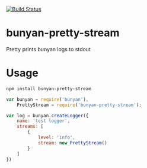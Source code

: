 [![Build Status](https://travis-ci.org/CMaylone/bunyan-pretty-stream.svg?branch=master)](https://travis-ci.org/CMaylone/bunyan-pretty-stream)

# bunyan-pretty-stream
Pretty prints bunyan logs to stdout

# Usage
```bash
npm install bunyan-pretty-stream
```

```javascript
var bunyan = require('bunyan'),
    PrettyStream = require('bunyan-pretty-stream');

var log = bunyan.createLogger({
    name: 'test logger',
    streams: [
        {
            level: 'info',
            stream: new PrettyStream()
        }
    ]
})
```

